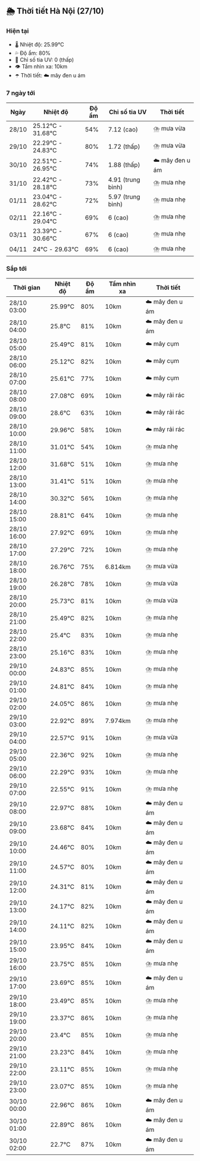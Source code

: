## 🌦️ Thời tiết Hà Nội (27/10)

### Hiện tại

- 🌡️ Nhiệt độ: 25.99℃
- 💦 Độ ẩm: 80%
- 🌟 Chỉ số tia UV: 0 (thấp)
- 👁️ Tầm nhìn xa: 10km
- ☂️ Thời tiết: ☁️ mây đen u ám

### 7 ngày tới

| Ngày | Nhiệt độ | Độ ẩm | Chỉ số tia UV | Thời tiết |
| --- | --- | --- | --- | --- |
| 28/10 | 25.12℃ - 31.68℃ | 54% | 7.12 (cao) | ⛈️ mưa vừa |
| 29/10 | 22.29℃ - 24.83℃ | 80% | 1.72 (thấp) | ⛈️ mưa vừa |
| 30/10 | 22.51℃ - 26.95℃ | 74% | 1.88 (thấp) | ☁️ mây đen u ám |
| 31/10 | 22.42℃ - 28.18℃ | 73% | 4.91 (trung bình) | ⛈️ mưa nhẹ |
| 01/11 | 23.04℃ - 28.62℃ | 72% | 5.97 (trung bình) | ⛈️ mưa nhẹ |
| 02/11 | 22.16℃ - 29.04℃ | 69% | 6 (cao) | ⛈️ mưa nhẹ |
| 03/11 | 23.39℃ - 30.66℃ | 67% | 6 (cao) | ⛈️ mưa nhẹ |
| 04/11 | 24℃ - 29.63℃ | 69% | 6 (cao) | ⛈️ mưa nhẹ |

### Sắp tới

| Thời gian | Nhiệt độ | Độ ẩm | Tầm nhìn xa | Thời tiết |
| --- | --- | --- | --- | --- |
| 28/10 03:00 | 25.99℃ | 80% | 10km | ☁️ mây đen u ám |
| 28/10 04:00 | 25.8℃ | 81% | 10km | ☁️ mây đen u ám |
| 28/10 05:00 | 25.49℃ | 81% | 10km | ☁️ mây cụm |
| 28/10 06:00 | 25.12℃ | 82% | 10km | ☁️ mây cụm |
| 28/10 07:00 | 25.61℃ | 77% | 10km | ☁️ mây cụm |
| 28/10 08:00 | 27.08℃ | 69% | 10km | ☁️ mây rải rác |
| 28/10 09:00 | 28.6℃ | 63% | 10km | ☁️ mây rải rác |
| 28/10 10:00 | 29.96℃ | 58% | 10km | ☁️ mây rải rác |
| 28/10 11:00 | 31.01℃ | 54% | 10km | ⛈️ mưa nhẹ |
| 28/10 12:00 | 31.68℃ | 51% | 10km | ⛈️ mưa nhẹ |
| 28/10 13:00 | 31.41℃ | 51% | 10km | ⛈️ mưa nhẹ |
| 28/10 14:00 | 30.32℃ | 56% | 10km | ⛈️ mưa nhẹ |
| 28/10 15:00 | 28.81℃ | 64% | 10km | ⛈️ mưa nhẹ |
| 28/10 16:00 | 27.92℃ | 69% | 10km | ⛈️ mưa nhẹ |
| 28/10 17:00 | 27.29℃ | 72% | 10km | ⛈️ mưa nhẹ |
| 28/10 18:00 | 26.76℃ | 75% | 6.814km | ⛈️ mưa vừa |
| 28/10 19:00 | 26.28℃ | 78% | 10km | ⛈️ mưa vừa |
| 28/10 20:00 | 25.73℃ | 81% | 10km | ⛈️ mưa vừa |
| 28/10 21:00 | 25.49℃ | 82% | 10km | ⛈️ mưa nhẹ |
| 28/10 22:00 | 25.4℃ | 83% | 10km | ⛈️ mưa nhẹ |
| 28/10 23:00 | 25.16℃ | 83% | 10km | ⛈️ mưa nhẹ |
| 29/10 00:00 | 24.83℃ | 85% | 10km | ⛈️ mưa nhẹ |
| 29/10 01:00 | 24.81℃ | 84% | 10km | ⛈️ mưa nhẹ |
| 29/10 02:00 | 24.05℃ | 86% | 10km | ⛈️ mưa nhẹ |
| 29/10 03:00 | 22.92℃ | 89% | 7.974km | ⛈️ mưa nhẹ |
| 29/10 04:00 | 22.57℃ | 91% | 10km | ⛈️ mưa vừa |
| 29/10 05:00 | 22.36℃ | 92% | 10km | ⛈️ mưa nhẹ |
| 29/10 06:00 | 22.29℃ | 93% | 10km | ⛈️ mưa nhẹ |
| 29/10 07:00 | 22.55℃ | 91% | 10km | ⛈️ mưa nhẹ |
| 29/10 08:00 | 22.97℃ | 88% | 10km | ☁️ mây đen u ám |
| 29/10 09:00 | 23.68℃ | 84% | 10km | ☁️ mây đen u ám |
| 29/10 10:00 | 24.46℃ | 80% | 10km | ☁️ mây đen u ám |
| 29/10 11:00 | 24.57℃ | 80% | 10km | ☁️ mây đen u ám |
| 29/10 12:00 | 24.31℃ | 81% | 10km | ☁️ mây đen u ám |
| 29/10 13:00 | 24.17℃ | 82% | 10km | ☁️ mây đen u ám |
| 29/10 14:00 | 24.11℃ | 82% | 10km | ☁️ mây đen u ám |
| 29/10 15:00 | 23.95℃ | 84% | 10km | ☁️ mây đen u ám |
| 29/10 16:00 | 23.75℃ | 85% | 10km | ⛈️ mưa nhẹ |
| 29/10 17:00 | 23.69℃ | 85% | 10km | ☁️ mây đen u ám |
| 29/10 18:00 | 23.49℃ | 85% | 10km | ⛈️ mưa nhẹ |
| 29/10 19:00 | 23.37℃ | 86% | 10km | ⛈️ mưa nhẹ |
| 29/10 20:00 | 23.4℃ | 85% | 10km | ⛈️ mưa nhẹ |
| 29/10 21:00 | 23.23℃ | 84% | 10km | ⛈️ mưa nhẹ |
| 29/10 22:00 | 23.11℃ | 85% | 10km | ⛈️ mưa nhẹ |
| 29/10 23:00 | 23.07℃ | 85% | 10km | ⛈️ mưa nhẹ |
| 30/10 00:00 | 22.96℃ | 86% | 10km | ☁️ mây đen u ám |
| 30/10 01:00 | 22.89℃ | 86% | 10km | ☁️ mây đen u ám |
| 30/10 02:00 | 22.7℃ | 87% | 10km | ☁️ mây đen u ám |
